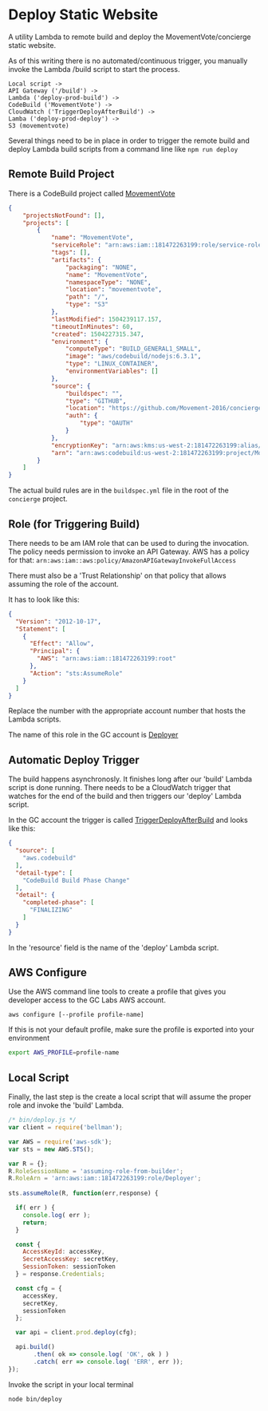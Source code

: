 # Deploy Static Website

A utility Lambda to remote build and deploy the MovementVote/concierge static website.

As of this writing there is no automated/continuous trigger, you manually invoke the Lambda /build script to start the process.

    Local script ->  
    API Gateway ('/build') -> 
    Lambda ('deploy-prod-build') -> 
    CodeBuild ('MovementVote') -> 
    CloudWatch ('TriggerDeployAfterBuild') -> 
    Lamba ('deploy-prod-deploy') ->
    S3 (movementvote)

Several things need to be in place in order to trigger the remote build and deploy Lambda build scripts from a command line like `npm run deploy`

## Remote Build Project 
There is a CodeBuild project called [MovementVote](https://us-west-2.console.aws.amazon.com/codebuild/home?region=us-west-2#/projects/MovementVote/view)
```json
{
    "projectsNotFound": [], 
    "projects": [
        {
            "name": "MovementVote", 
            "serviceRole": "arn:aws:iam::181472263199:role/service-role/code-build-MovementVote-service-role", 
            "tags": [], 
            "artifacts": {
                "packaging": "NONE", 
                "name": "MovementVote", 
                "namespaceType": "NONE", 
                "location": "movementvote", 
                "path": "/", 
                "type": "S3"
            }, 
            "lastModified": 1504239117.157, 
            "timeoutInMinutes": 60, 
            "created": 1504227315.347, 
            "environment": {
                "computeType": "BUILD_GENERAL1_SMALL", 
                "image": "aws/codebuild/nodejs:6.3.1", 
                "type": "LINUX_CONTAINER", 
                "environmentVariables": []
            }, 
            "source": {
                "buildspec": "", 
                "type": "GITHUB", 
                "location": "https://github.com/Movement-2016/concierge.git", 
                "auth": {
                    "type": "OAUTH"
                }
            }, 
            "encryptionKey": "arn:aws:kms:us-west-2:181472263199:alias/aws/s3", 
            "arn": "arn:aws:codebuild:us-west-2:181472263199:project/MovementVote"
        }
    ]
}
```
The actual build rules are in the `buildspec.yml` file in the root of the `concierge` project.

## Role (for Triggering Build)

There needs to be am IAM role that can be used to during the invocation. The policy needs permission to invoke an API Gateway.  AWS has a policy for that: `arn:aws:iam::aws:policy/AmazonAPIGatewayInvokeFullAccess` 

There must also be a 'Trust Relationship' on that policy that allows assuming the role of the account.

It has to look like this:
```json
{
  "Version": "2012-10-17",
  "Statement": [
    {
      "Effect": "Allow",
      "Principal": {
        "AWS": "arn:aws:iam::181472263199:root"
      },
      "Action": "sts:AssumeRole"
    }
  ]
}
```
Replace the number with the appropriate account number that hosts the Lambda scripts.

The name of this role in the GC account is [Deployer](https://console.aws.amazon.com/iam/home?region=us-west-2#/roles/Deployer)

## Automatic Deploy Trigger 

The build happens asynchronosly. It finishes long after our 'build' Lambda script is done running. There needs to be a CloudWatch trigger that watches for the end of the build and then triggers our 'deploy' Lambda script.

In the GC account the trigger is called [TriggerDeployAfterBuild](https://us-west-2.console.aws.amazon.com/cloudwatch/home?region=us-west-2#rules:name=TriggerDeployAfterBuild) and looks like this:
```json
{
  "source": [
    "aws.codebuild"
  ],
  "detail-type": [
    "CodeBuild Build Phase Change"
  ],
  "detail": {
    "completed-phase": [
      "FINALIZING"
    ]
  }
}
```
In the 'resource' field is the name of the 'deploy' Lambda script.

## AWS Configure

Use the AWS command line tools to create a profile that gives you developer access to the GC Labs AWS account.
```
aws configure [--profile profile-name]
```
If this is not your default profile, make sure the profile is exported into your environment
```bash
export AWS_PROFILE=profile-name
```

## Local Script
Finally, the last step is the create a local script that will assume the proper role and invoke the 'build' Lambda.

```javascript
/* bin/deploy.js */
var client = require('bellman');

var AWS = require('aws-sdk');
var sts = new AWS.STS();

var R = {};
R.RoleSessionName = 'assuming-role-from-builder';
R.RoleArn = 'arn:aws:iam::181472263199:role/Deployer';
 
sts.assumeRole(R, function(err,response) {

  if( err ) {
    console.log( err );
    return;
  }

  const {
    AccessKeyId: accessKey,
    SecretAccessKey: secretKey,
    SessionToken: sessionToken
  } = response.Credentials;

  const cfg = {
    accessKey,
    secretKey,
    sessionToken
  };

  var api = client.prod.deploy(cfg);

  api.build()
       .then( ok => console.log( 'OK', ok ) )
       .catch( err => console.log( 'ERR', err ));
});
```
Invoke the script in your local terminal
```bash
node bin/deploy
```

